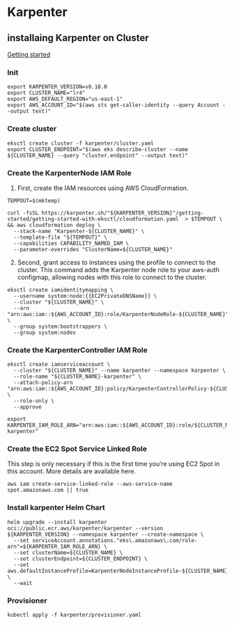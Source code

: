 # Karpenter

## installaing Karpenter on Cluster

[Getting started](https://karpenter.sh/v0.18.0/getting-started/getting-started-with-eksctl/)

### Init
```
export KARPENTER_VERSION=v0.18.0
export CLUSTER_NAME="lr4"
export AWS_DEFAULT_REGION="us-east-1"
export AWS_ACCOUNT_ID="$(aws sts get-caller-identity --query Account --output text)"
```

### Create cluster

```
eksctl create cluster -f karpenter/cluster.yaml
export CLUSTER_ENDPOINT="$(aws eks describe-cluster --name ${CLUSTER_NAME} --query "cluster.endpoint" --output text)"
```
### Create the KarpenterNode IAM Role

1. First, create the IAM resources using AWS CloudFormation.

```
TEMPOUT=$(mktemp)

curl -fsSL https://karpenter.sh/"${KARPENTER_VERSION}"/getting-started/getting-started-with-eksctl/cloudformation.yaml  > $TEMPOUT \
&& aws cloudformation deploy \
  --stack-name "Karpenter-${CLUSTER_NAME}" \
  --template-file "${TEMPOUT}" \
  --capabilities CAPABILITY_NAMED_IAM \
  --parameter-overrides "ClusterName=${CLUSTER_NAME}"
```

2. Second, grant access to instances using the profile to connect to the cluster. This command adds the Karpenter node role to your aws-auth configmap, allowing nodes with this role to connect to the cluster.

```
eksctl create iamidentitymapping \
  --username system:node:{{EC2PrivateDNSName}} \
  --cluster "${CLUSTER_NAME}" \
  --arn "arn:aws:iam::${AWS_ACCOUNT_ID}:role/KarpenterNodeRole-${CLUSTER_NAME}" \
  --group system:bootstrappers \
  --group system:nodes
```

### Create the KarpenterController IAM Role

```
eksctl create iamserviceaccount \
  --cluster "${CLUSTER_NAME}" --name karpenter --namespace karpenter \
  --role-name "${CLUSTER_NAME}-karpenter" \
  --attach-policy-arn "arn:aws:iam::${AWS_ACCOUNT_ID}:policy/KarpenterControllerPolicy-${CLUSTER_NAME}" \
  --role-only \
  --approve

export KARPENTER_IAM_ROLE_ARN="arn:aws:iam::${AWS_ACCOUNT_ID}:role/${CLUSTER_NAME}-karpenter"
```

### Create the EC2 Spot Service Linked Role

This step is only necessary if this is the first time you’re using EC2 Spot in this account. More details are available here.

```
aws iam create-service-linked-role --aws-service-name spot.amazonaws.com || true
```

### Install karpenter Helm Chart

```
helm upgrade --install karpenter oci://public.ecr.aws/karpenter/karpenter --version ${KARPENTER_VERSION} --namespace karpenter --create-namespace \
  --set serviceAccount.annotations."eks\.amazonaws\.com/role-arn"=${KARPENTER_IAM_ROLE_ARN} \
  --set clusterName=${CLUSTER_NAME} \
  --set clusterEndpoint=${CLUSTER_ENDPOINT} \
  --set aws.defaultInstanceProfile=KarpenterNodeInstanceProfile-${CLUSTER_NAME} \
  --wait
```

### Provisioner

```
kubectl apply -f karpenter/provisioner.yaml
```
